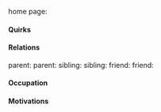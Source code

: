 home page: 

#### Quirks

#### Relations
parent: 
parent: 
sibling: 
sibling: 
friend:
friend: 

#### Occupation


#### Motivations